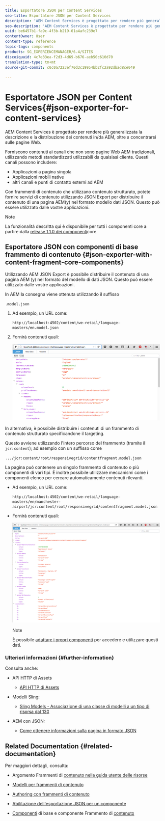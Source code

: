 ```yaml
---
title: Esportatore JSON per Content Services
seo-title: Esportatore JSON per Content Services
description: 'AEM Content Services è progettato per rendere più generalizzata la descrizione e la distribuzione dei contenuti in/da AEM, oltre a concentrarsi sulle pagine Web. Forniscono contenuti ai canali che non sono pagine Web AEM tradizionali, utilizzando metodi standardizzati utilizzabili da qualsiasi cliente. '
seo-description: 'AEM Content Services è progettato per rendere più generalizzata la descrizione e la distribuzione dei contenuti in/da AEM, oltre a concentrarsi sulle pagine Web. Forniscono contenuti ai canali che non sono pagine Web AEM tradizionali, utilizzando metodi standardizzati utilizzabili da qualsiasi cliente. '
uuid: be6457b1-fa9c-4f3b-b219-01a4afc239e7
contentOwner: User
content-type: reference
topic-tags: components
products: SG_EXPERIENCEMANAGER/6.4/SITES
discoiquuid: 4c7e33ea-f2d3-4d69-b676-aeb50c610d70
translation-type: tm+mt
source-git-commit: c0c0a7223ef70d3c19954bb2fc2a92dbad8ce049

---
```



# Esportatore JSON per Content Services{#json-exporter-for-content-services}

AEM Content Services è progettato per rendere più generalizzata la descrizione e la distribuzione dei contenuti in/da AEM, oltre a concentrarsi sulle pagine Web.

Forniscono contenuti ai canali che non sono pagine Web AEM tradizionali, utilizzando metodi standardizzati utilizzabili da qualsiasi cliente. Questi canali possono includere:

* Applicazioni a pagina singola
* Applicazioni mobili native
* altri canali e punti di contatto esterni ad AEM

Con frammenti di contenuto che utilizzano contenuto strutturato, potete fornire servizi di contenuto utilizzando JSON Export per distribuire il contenuto di una pagina AEM(y) nel formato modello dati JSON. Questo può essere utilizzato dalle vostre applicazioni.

>[!NOTE]
>
>La funzionalità descritta qui è disponibile per tutti i componenti core a partire dalla [release 1.1.0 dei componenti](https://docs.adobe.com/content/docs/en/core-components/v1.html)core.

## Esportatore JSON con componenti di base frammento di contenuto {#json-exporter-with-content-fragment-core-components}

Utilizzando AEM JSON Export è possibile distribuire il contenuto di una pagina AEM (y) nel formato del modello di dati JSON. Questo può essere utilizzato dalle vostre applicazioni.

In AEM la consegna viene ottenuta utilizzando il suffisso

`.model.json`

1. Ad esempio, un URL come:

   ```shell
   http://localhost:4502/content/we-retail/language-masters/en.model.json
   ```

1. Fornirà contenuti quali:

   ![chlimage_1-192](assets/chlimage_1-192.png)

In alternativa, è possibile distribuire i contenuti di un frammento di contenuto strutturato specificandone il targeting.

Questo avviene utilizzando l&#39;intero percorso del frammento (tramite il `jcr:content`); ad esempio con un suffisso come

`.../jcr:content/root/responsivegrid/contentfragment.model.json`

La pagina può contenere un singolo frammento di contenuto o più componenti di vari tipi. È inoltre possibile utilizzare meccanismi come i componenti elenco per cercare automaticamente contenuti rilevanti.

* Ad esempio, un URL come:

   ```shell
   http://localhost:4502/content/we-retail/language-masters/en/manchester-airport/jcr:content/root/responsivegrid/contentfragment.model.json
   ```

* Fornirà contenuti quali:

   ![chlimage_1-193](assets/chlimage_1-193.png)

   >[!NOTE]
   >
   >È possibile [adattare i propri componenti](/help/sites-developing/json-exporter-components.md) per accedere e utilizzare questi dati.

### Ulteriori informazioni {#further-information}

Consulta anche:

* API HTTP di Assets

   * [API HTTP di Assets](/help/assets/mac-api-assets.md)

* Modelli Sling:

   * [Sling Models - Associazione di una classe di modelli a un tipo di risorsa dal 130](https://sling.apache.org/documentation/bundles/models.html#associating-a-model-class-with-a-resource-type-since-130)

* AEM con JSON:

   * [Come ottenere informazioni sulla pagina in formato JSON](/help/sites-developing/pageinfo.md)

## Related Documentation {#related-documentation}

Per maggiori dettagli, consulta:

* Argomento Frammenti di [contenuto nella guida utente delle risorse](https://helpx.adobe.com/experience-manager/6-4/assets/user-guide.html?topic=/experience-manager/6-4/assets/morehelp/content-fragments.ug.js)

* [Modelli per frammenti di contenuto](/help/assets/content-fragments-models.md)
* [Authoring con frammenti di contenuto](/help/sites-authoring/content-fragments.md)
* [Abilitazione dell&#39;esportazione JSON per un componente](/help/sites-developing/json-exporter-components.md)

* [Componenti](https://docs.adobe.com/content/help/en/experience-manager-core-components/using/introduction.html) di base e componente Frammento di [contenuto](https://helpx.adobe.com/experience-manager/core-components/using/content-fragment-component.html)

